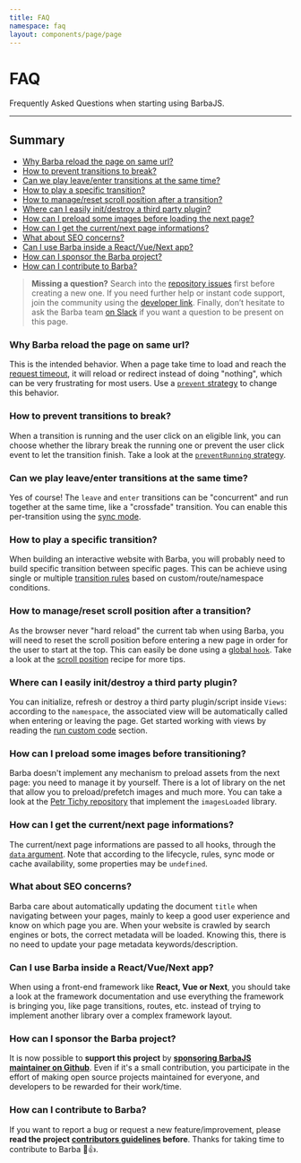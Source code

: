 ```yaml
---
title: FAQ
namespace: faq
layout: components/page/page
---
```


# FAQ

Frequently Asked Questions when starting using BarbaJS.

<hr>

## Summary

- [Why Barba reload the page on same url?](#Why-Barba-reload-the-page-on-same-url)
- [How to prevent transitions to break?](#How-to-prevent-transitions-to-break)
- [Can we play leave/enter transitions at the same time?](#Can-we-play-leave-enter-transitions-at-the-same-time)
- [How to play a specific transition?](#How-to-play-a-specific-transition)
- [How to manage/reset scroll position after a transition?](#How-to-manage-reset-scroll-position-after-a-transition)
- [Where can I easily init/destroy a third party plugin?](#Where-can-I-easily-init-destroy-a-third-party-plugin)
- [How can I preload some images before loading the next page?](#How-can-I-preload-some-images-before-transitioning)
- [How can I get the current/next page informations?](#How-can-I-get-the-current-next-page-informations)
- [What about SEO concerns?](#What-about-SEO-concerns)
- [Can I use Barba inside a React/Vue/Next app?](#Can-I-use-Barba-inside-a-React-Vue-Next-app)
- [How can I sponsor the Barba project?](#How-can-I-sponsor-the-Barba-project)
- [How can I contribute to Barba?](#How-can-I-contribute-to-Barba)

> **Missing a question?** Search into the [repository issues](https://github.com/barbajs/barba/issues?q=is%3Aissue) first before creating a new one. If you need further help or instant code support, join the community using the [developer link](/docs/getstarted/useful-links/#Developer). Finally, don’t hesitate to ask the Barba team [on Slack](https://barbajs.slack.com/) if you want a question to be present on this page.

### Why Barba reload the page on same url?

This is the intended behavior. When a page take time to load and reach the [request timeout](/docs/advanced/recipes/#timeout), it will reload or redirect instead of doing "nothing", which can be very frustrating for most users. Use a [`prevent` strategy](/docs/advanced/strategies/#prevent) to change this behavior.

### How to prevent transitions to break?

When a transition is running and the user click on an eligible link, you can choose whether the library break the running one or prevent the user click event to let the transition finish. Take a look at the [`preventRunning` strategy](/docs/advanced/strategies/#preventRunning).

### Can we play leave/enter transitions at the same time?

Yes of course! The `leave` and `enter` transitions can be "concurrent" and run together at the same time, like a "crossfade" transition. You can enable this per-transition using the [sync mode](/docs/advanced/transitions/#Sync-mode).

### How to play a specific transition?

When building an interactive website with Barba, you will probably need to build specific transition between specific pages. This can be achieve using single or multiple [transition rules](/docs/advanced/transitions/#Rules) based on custom/route/namespace conditions.

### How to manage/reset scroll position after a transition?

As the browser never "hard reload" the current tab when using Barba, you will need to reset the scroll position before entering a new page in order for the user to start at the top. This can easily be done using a [global `hook`](/docs/advanced/hooks/#Global-hooks). Take a look at the [scroll position](/docs/advanced/recipes/#Scroll-position) recipe for more tips.

### Where can I easily init/destroy a third party plugin?

You can initialize, refresh or destroy a third party plugin/script inside `Views`: according to the `namespace`, the associated view will be automatically called when entering or leaving the page. Get started working with views by reading the [run custom code](/docs/getstarted/custom-code/) section.

### How can I preload some images before transitioning?

Barba doesn't implement any mechanism to preload assets from the next page: you need to manage it by yourself. There is a lot of library on the net that allow you to preload/prefetch images and much more. You can take a look at the [Petr Tichy repository](https://github.com/Ihatetomatoes/barbajs-demos/tree/master/barbajs-gsap-imagesLoaded) that implement the `imagesLoaded` library.

### How can I get the current/next page informations?

The current/next page informations are passed to all hooks, through the [`data` argument](/docs/advanced/hooks/#data-argument). Note that according to the lifecycle, rules, sync mode or cache availability, some properties may be `undefined`.

### What about SEO concerns?

Barba care about automatically updating the document `title` when navigating between your pages, mainly to keep a good user experience and know on which page you are. When your website is crawled by search engines or bots, the correct metadata will be loaded. Knowing this, there is no need to update your page metadata keywords/description.

### Can I use Barba inside a React/Vue/Next app?

When using a front-end framework like **React, Vue or Next**, you should take a look at the framework documentation and use everything the framework is bringing you, like page transitions, routes, etc. instead of trying to implement another library over a complex framework layout.

### How can I sponsor the Barba project?

It is now possible to **support this project** by **[sponsoring BarbaJS maintainer on Github](https://github.com/sponsors/xavierfoucrier)**. Even if it's a small contribution, you participate in the effort of making open source projects maintained for everyone, and developers to be rewarded for their work/time.

### How can I contribute to Barba?

If you want to report a bug or request a new feature/improvement, please **read the project [contributors guidelines](https://github.com/barbajs/barba/blob/main/.github/CONTRIBUTING.md) before**. Thanks for taking time to contribute to Barba 🎉👍.
